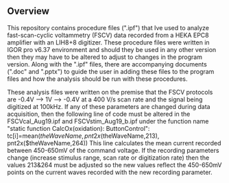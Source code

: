 Overview
-----------------
This repository contains procedure files (".ipf") that Ive used to analyze fast-scan-cyclic voltammetry (FSCV) data recorded from a 
HEKA EPC8 amplifier with an LIH8+8 digitizer. These procedure files were written in IGOR pro v6.37 environment and should they be used 
in any other version then they may have to be altered to adjust to changes in the program version. Along with the ".ipf" files, there are 
accompanying documents (".doc" and ".pptx") to guide the user in adding these files to the program files and how the analysis should be run
with these procedures. 


These analysis files were written on the premise that the FSCV protocols are -0.4V --> 1V --> -0.4V at a 400 V/s scan rate and the signal 
being digitized at 100kHz. If any of these parameters are changed during data acquisition, then the following line of code must be altered 
in the FSCVcal_Aug19.ipf and FSCVstim_Aug19_b.ipf under the function name "static function CalcOx(oxidation): ButtonControl": 
tc[i]=mean($theWaveName, pnt2x($theWaveName,213), pnt2x($theWaveName,264))
This line calculates the mean current recorded between 450-650mV of the command voltage. If the recording parameters change (increase
stimulus range, scan rate or digitization rate) then the values 213&264 must be adjusted so the new values reflect the 450-650mV points on 
the current waves recorded with the new recording parameter. 

